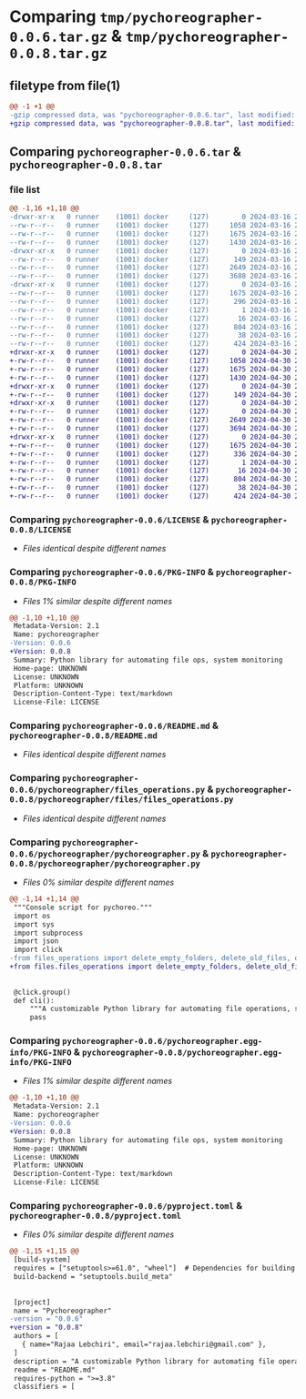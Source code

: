 # Comparing `tmp/pychoreographer-0.0.6.tar.gz` & `tmp/pychoreographer-0.0.8.tar.gz`

## filetype from file(1)

```diff
@@ -1 +1 @@
-gzip compressed data, was "pychoreographer-0.0.6.tar", last modified: Sat Mar 16 22:45:05 2024, max compression
+gzip compressed data, was "pychoreographer-0.0.8.tar", last modified: Tue Apr 30 21:12:15 2024, max compression
```

## Comparing `pychoreographer-0.0.6.tar` & `pychoreographer-0.0.8.tar`

### file list

```diff
@@ -1,16 +1,18 @@
-drwxr-xr-x   0 runner    (1001) docker     (127)        0 2024-03-16 22:45:05.825767 pychoreographer-0.0.6/
--rw-r--r--   0 runner    (1001) docker     (127)     1058 2024-03-16 22:44:54.000000 pychoreographer-0.0.6/LICENSE
--rw-r--r--   0 runner    (1001) docker     (127)     1675 2024-03-16 22:45:05.825767 pychoreographer-0.0.6/PKG-INFO
--rw-r--r--   0 runner    (1001) docker     (127)     1430 2024-03-16 22:44:54.000000 pychoreographer-0.0.6/README.md
-drwxr-xr-x   0 runner    (1001) docker     (127)        0 2024-03-16 22:45:05.825767 pychoreographer-0.0.6/pychoreographer/
--rw-r--r--   0 runner    (1001) docker     (127)      149 2024-03-16 22:44:54.000000 pychoreographer-0.0.6/pychoreographer/__init__.py
--rw-r--r--   0 runner    (1001) docker     (127)     2649 2024-03-16 22:44:54.000000 pychoreographer-0.0.6/pychoreographer/files_operations.py
--rw-r--r--   0 runner    (1001) docker     (127)     3688 2024-03-16 22:44:54.000000 pychoreographer-0.0.6/pychoreographer/pychoreographer.py
-drwxr-xr-x   0 runner    (1001) docker     (127)        0 2024-03-16 22:45:05.825767 pychoreographer-0.0.6/pychoreographer.egg-info/
--rw-r--r--   0 runner    (1001) docker     (127)     1675 2024-03-16 22:45:05.000000 pychoreographer-0.0.6/pychoreographer.egg-info/PKG-INFO
--rw-r--r--   0 runner    (1001) docker     (127)      296 2024-03-16 22:45:05.000000 pychoreographer-0.0.6/pychoreographer.egg-info/SOURCES.txt
--rw-r--r--   0 runner    (1001) docker     (127)        1 2024-03-16 22:45:05.000000 pychoreographer-0.0.6/pychoreographer.egg-info/dependency_links.txt
--rw-r--r--   0 runner    (1001) docker     (127)       16 2024-03-16 22:45:05.000000 pychoreographer-0.0.6/pychoreographer.egg-info/top_level.txt
--rw-r--r--   0 runner    (1001) docker     (127)      804 2024-03-16 22:44:54.000000 pychoreographer-0.0.6/pyproject.toml
--rw-r--r--   0 runner    (1001) docker     (127)       38 2024-03-16 22:45:05.825767 pychoreographer-0.0.6/setup.cfg
--rw-r--r--   0 runner    (1001) docker     (127)      424 2024-03-16 22:44:54.000000 pychoreographer-0.0.6/setup.py
+drwxr-xr-x   0 runner    (1001) docker     (127)        0 2024-04-30 21:12:15.214751 pychoreographer-0.0.8/
+-rw-r--r--   0 runner    (1001) docker     (127)     1058 2024-04-30 21:12:05.000000 pychoreographer-0.0.8/LICENSE
+-rw-r--r--   0 runner    (1001) docker     (127)     1675 2024-04-30 21:12:15.214751 pychoreographer-0.0.8/PKG-INFO
+-rw-r--r--   0 runner    (1001) docker     (127)     1430 2024-04-30 21:12:05.000000 pychoreographer-0.0.8/README.md
+drwxr-xr-x   0 runner    (1001) docker     (127)        0 2024-04-30 21:12:15.210751 pychoreographer-0.0.8/pychoreographer/
+-rw-r--r--   0 runner    (1001) docker     (127)      149 2024-04-30 21:12:05.000000 pychoreographer-0.0.8/pychoreographer/__init__.py
+drwxr-xr-x   0 runner    (1001) docker     (127)        0 2024-04-30 21:12:15.214751 pychoreographer-0.0.8/pychoreographer/files/
+-rw-r--r--   0 runner    (1001) docker     (127)        0 2024-04-30 21:12:05.000000 pychoreographer-0.0.8/pychoreographer/files/__init__.py
+-rw-r--r--   0 runner    (1001) docker     (127)     2649 2024-04-30 21:12:05.000000 pychoreographer-0.0.8/pychoreographer/files/files_operations.py
+-rw-r--r--   0 runner    (1001) docker     (127)     3694 2024-04-30 21:12:05.000000 pychoreographer-0.0.8/pychoreographer/pychoreographer.py
+drwxr-xr-x   0 runner    (1001) docker     (127)        0 2024-04-30 21:12:15.210751 pychoreographer-0.0.8/pychoreographer.egg-info/
+-rw-r--r--   0 runner    (1001) docker     (127)     1675 2024-04-30 21:12:15.000000 pychoreographer-0.0.8/pychoreographer.egg-info/PKG-INFO
+-rw-r--r--   0 runner    (1001) docker     (127)      336 2024-04-30 21:12:15.000000 pychoreographer-0.0.8/pychoreographer.egg-info/SOURCES.txt
+-rw-r--r--   0 runner    (1001) docker     (127)        1 2024-04-30 21:12:15.000000 pychoreographer-0.0.8/pychoreographer.egg-info/dependency_links.txt
+-rw-r--r--   0 runner    (1001) docker     (127)       16 2024-04-30 21:12:15.000000 pychoreographer-0.0.8/pychoreographer.egg-info/top_level.txt
+-rw-r--r--   0 runner    (1001) docker     (127)      804 2024-04-30 21:12:05.000000 pychoreographer-0.0.8/pyproject.toml
+-rw-r--r--   0 runner    (1001) docker     (127)       38 2024-04-30 21:12:15.214751 pychoreographer-0.0.8/setup.cfg
+-rw-r--r--   0 runner    (1001) docker     (127)      424 2024-04-30 21:12:05.000000 pychoreographer-0.0.8/setup.py
```

### Comparing `pychoreographer-0.0.6/LICENSE` & `pychoreographer-0.0.8/LICENSE`

 * *Files identical despite different names*

### Comparing `pychoreographer-0.0.6/PKG-INFO` & `pychoreographer-0.0.8/PKG-INFO`

 * *Files 1% similar despite different names*

```diff
@@ -1,10 +1,10 @@
 Metadata-Version: 2.1
 Name: pychoreographer
-Version: 0.0.6
+Version: 0.0.8
 Summary: Python library for automating file ops, system monitoring
 Home-page: UNKNOWN
 License: UNKNOWN
 Platform: UNKNOWN
 Description-Content-Type: text/markdown
 License-File: LICENSE
```

### Comparing `pychoreographer-0.0.6/README.md` & `pychoreographer-0.0.8/README.md`

 * *Files identical despite different names*

### Comparing `pychoreographer-0.0.6/pychoreographer/files_operations.py` & `pychoreographer-0.0.8/pychoreographer/files/files_operations.py`

 * *Files identical despite different names*

### Comparing `pychoreographer-0.0.6/pychoreographer/pychoreographer.py` & `pychoreographer-0.0.8/pychoreographer/pychoreographer.py`

 * *Files 0% similar despite different names*

```diff
@@ -1,14 +1,14 @@
 """Console script for pychoreo."""
 import os
 import sys
 import subprocess
 import json
 import click
-from files_operations import delete_empty_folders, delete_old_files, organize_files_extensions
+from files.files_operations import delete_empty_folders, delete_old_files, organize_files_extensions
 
 
 @click.group()
 def cli():
     """A customizable Python library for automating file operations, system monitoring, and routine tasks"""  # noqa
     pass
```

### Comparing `pychoreographer-0.0.6/pychoreographer.egg-info/PKG-INFO` & `pychoreographer-0.0.8/pychoreographer.egg-info/PKG-INFO`

 * *Files 1% similar despite different names*

```diff
@@ -1,10 +1,10 @@
 Metadata-Version: 2.1
 Name: pychoreographer
-Version: 0.0.6
+Version: 0.0.8
 Summary: Python library for automating file ops, system monitoring
 Home-page: UNKNOWN
 License: UNKNOWN
 Platform: UNKNOWN
 Description-Content-Type: text/markdown
 License-File: LICENSE
```

### Comparing `pychoreographer-0.0.6/pyproject.toml` & `pychoreographer-0.0.8/pyproject.toml`

 * *Files 0% similar despite different names*

```diff
@@ -1,15 +1,15 @@
 [build-system]
 requires = ["setuptools>=61.0", "wheel"]  # Dependencies for building your package
 build-backend = "setuptools.build_meta" 
 
 
 [project]
 name = "Pychoreographer"
-version = "0.0.6"
+version = "0.0.8"
 authors = [
   { name="Rajaa Lebchiri", email="rajaa.lebchiri@gmail.com" },
 ]
 description = "A customizable Python library for automating file operations, system monitoring, and routine tasks."
 readme = "README.md"
 requires-python = ">=3.8"
 classifiers = [
```

